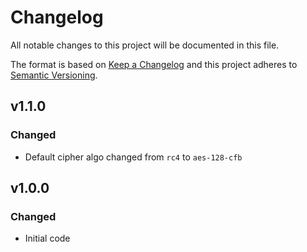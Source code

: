 # Changelog

All notable changes to this project will be documented in this file.

The format is based on [Keep a Changelog][keepachangelog] and this project adheres to [Semantic Versioning][semver].

## v1.1.0

### Changed

- Default cipher algo changed from `rc4` to `aes-128-cfb`

## v1.0.0

### Changed

- Initial code

[keepachangelog]:https://keepachangelog.com/en/1.0.0/
[semver]:https://semver.org/spec/v2.0.0.html
